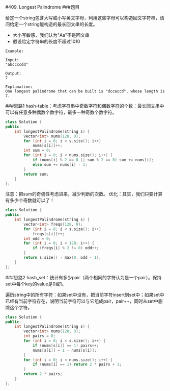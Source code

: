 #409. Longest Palindrome
###题目

给定一个string包含大写或小写英文字母，利用这些字母可以构造回文字符串，请问给定一个string能构造的最长回文串的长度。
 - 大小写敏感，我们认为"Aa"不是回文串
 - 假设给定字符串的长度不超过1010
```
Example:

Input:
"abccccdd"

Output:
7

Explanation:
One longest palindrome that can be built is "dccaccd", whose length is 7.
```
 
###思路1
hash-table：考虑字符串中奇数字符和偶数字符的个数：最长回文串中可以有任意多种偶数个数字符，最多一种奇数个数字符。
```C++
class Solution {
public:
    int longestPalindrome(string s) {
        vector<int> nums(128, 0);
        for (int i = 0; i < s.size(); i++)
            nums[s[i]]++;
        int sum = 0;
        for (int i = 0; i < nums.size(); i++) {
            if (nums[i] % 2 == 0 || sum % 2 == 0) sum += nums[i];
            else sum += nums[i] - 1;
        }
        return sum;
    }
};
```
注意：把sum的奇偶性考虑进来，减少判断的次数。
优化：其实，我们只要计算有多少个奇数就可以了！
```C++
class Solution {
public:
    int longestPalindrome(string s) {
        vector<int> freqs(128, 0);
        for (int i = 0; i < s.size(); i++)
            freqs[s[i]]++;
        int odd = 0;
        for (int i = 0; i < 128; i++) {
            if (freqs[i] % 2 != 0) odd++;
        }
        return s.size() - max(0, odd - 1);
    }
};
```



###思路2
hash_set：统计有多少pair（两个相同的字符认为是一个pair）。保持set中每个key的value是0或1。

遍历string中的所有字符：如果set中没有，把当前字符insert到set中；如果set中已经有当前字符存在，说明当前字符可以与它组成pair，pair++，同时从set中删除这个字符。
```C++
class Solution {
public:
    int longestPalindrome(string s) {
        vector<int> nums(128, 0);
        int pairs = 0;
        for (int i = 0; i < s.size(); i++) {
            if (nums[s[i]] == 1) pairs++;
            nums[s[i]] = 1 - nums[s[i]];
        }
        for (int i = 0; i < nums.size(); i++) {
            if (nums[i] == 1) return 2 * pairs + 1;
        }
        return 2 * pairs;
    }
};
```
